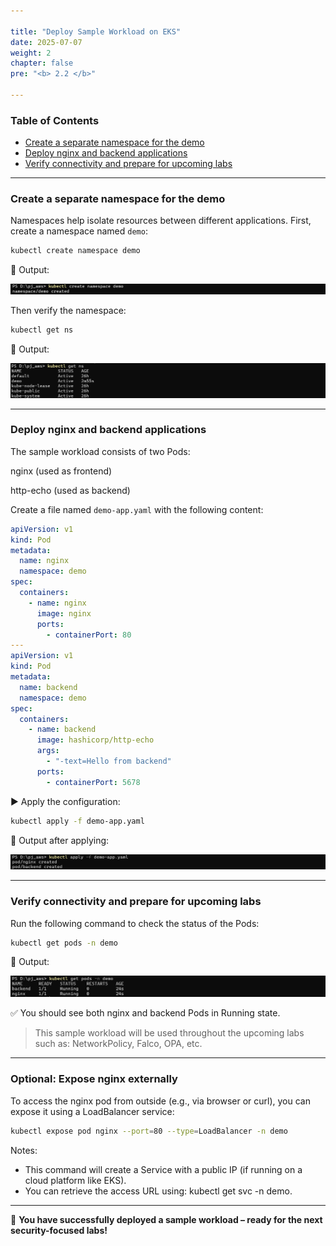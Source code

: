 ```yaml
---

title: "Deploy Sample Workload on EKS"
date: 2025-07-07
weight: 2
chapter: false
pre: "<b> 2.2 </b>"

---
```


### Table of Contents

* [Create a separate namespace for the demo](#create-a-separate-namespace-for-the-demo)
* [Deploy nginx and backend applications](#deploy-nginx-and-backend-applications)
* [Verify connectivity and prepare for upcoming labs](#verify-connectivity-and-prepare-for-upcoming-labs)

---

### Create a separate namespace for the demo

Namespaces help isolate resources between different applications. First, create a namespace named `demo`:

```bash
kubectl create namespace demo
```
📸 Output:

![Create Namespace Demo](/images/2.2/2.2.1.png)

Then verify the namespace:

```bash
kubectl get ns
```

📸 Output:

![kubectl get ns](/images/2.2/2.2.2.png)

---

### Deploy nginx and backend applications
The sample workload consists of two Pods:

nginx (used as frontend)

http-echo (used as backend)

Create a file named `demo-app.yaml` with the following content:

```yaml
apiVersion: v1
kind: Pod
metadata:
  name: nginx
  namespace: demo
spec:
  containers:
    - name: nginx
      image: nginx
      ports:
        - containerPort: 80
---
apiVersion: v1
kind: Pod
metadata:
  name: backend
  namespace: demo
spec:
  containers:
    - name: backend
      image: hashicorp/http-echo
      args:
        - "-text=Hello from backend"
      ports:
        - containerPort: 5678
```

▶️ Apply the configuration:

```bash
kubectl apply -f demo-app.yaml
```

📸 Output after applying:

![kubectl apply demo-app](/images/2.2/2.2.3.png)

---

### Verify connectivity and prepare for upcoming labs
Run the following command to check the status of the Pods:

```bash
kubectl get pods -n demo
```

📸 Output:

![kubectl get pods -n demo](/images/2.2/2.2.4.png)

✅ You should see both nginx and backend Pods in Running state.

> This sample workload will be used throughout the upcoming labs such as: NetworkPolicy, Falco, OPA, etc.

---

### Optional: Expose nginx externally

To access the nginx pod from outside (e.g., via browser or curl), you can expose it using a LoadBalancer service:

```bash
kubectl expose pod nginx --port=80 --type=LoadBalancer -n demo
```

Notes:

* This command will create a Service with a public IP (if running on a cloud platform like EKS).
* You can retrieve the access URL using: kubectl get svc -n demo.

---

🎉 **You have successfully deployed a sample workload – ready for the next security-focused labs!**
